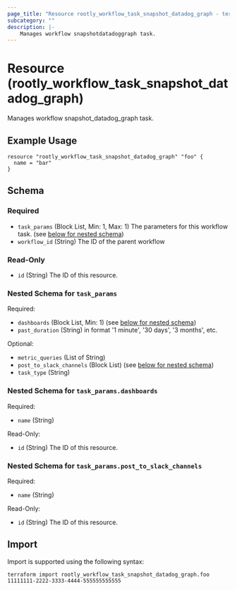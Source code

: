 ```yaml
---
page_title: "Resource rootly_workflow_task_snapshot_datadog_graph - terraform-provider-rootly"
subcategory: ""
description: |-
    Manages workflow snapshotdatadoggraph task.
---
```


# Resource (rootly_workflow_task_snapshot_datadog_graph)

Manages workflow snapshot_datadog_graph task.

## Example Usage

```
resource "rootly_workflow_task_snapshot_datadog_graph" "foo" {
  name = "bar"
}
```

<!-- schema generated by tfplugindocs -->
## Schema

### Required

- `task_params` (Block List, Min: 1, Max: 1) The parameters for this workflow task. (see [below for nested schema](#nestedblock--task_params))
- `workflow_id` (String) The ID of the parent workflow

### Read-Only

- `id` (String) The ID of this resource.

<a id="nestedblock--task_params"></a>
### Nested Schema for `task_params`

Required:

- `dashboards` (Block List, Min: 1) (see [below for nested schema](#nestedblock--task_params--dashboards))
- `past_duration` (String) in format '1 minute', '30 days', '3 months', etc.

Optional:

- `metric_queries` (List of String)
- `post_to_slack_channels` (Block List) (see [below for nested schema](#nestedblock--task_params--post_to_slack_channels))
- `task_type` (String)

<a id="nestedblock--task_params--dashboards"></a>
### Nested Schema for `task_params.dashboards`

Required:

- `name` (String)

Read-Only:

- `id` (String) The ID of this resource.


<a id="nestedblock--task_params--post_to_slack_channels"></a>
### Nested Schema for `task_params.post_to_slack_channels`

Required:

- `name` (String)

Read-Only:

- `id` (String) The ID of this resource.

## Import

Import is supported using the following syntax:

```shell
terraform import rootly_workflow_task_snapshot_datadog_graph.foo 11111111-2222-3333-4444-555555555555
```